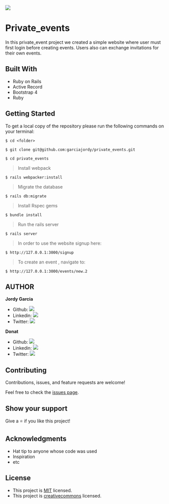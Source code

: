 ![](https://img.shields.io/badge/Microverse-blueviolet)

# Private_events

In this private_event project we created a simple website where user must first login before creating events. Users also can exchange invitations for their own events.

## Built With

- Ruby on Rails
- Active Record
- Bootstrap 4
- Ruby

## Getting Started

To get a local copy of the repository please run the following commands on your terminal:

```
$ cd <folder>
```

```
$ git clone git@github.com:garciajordy/private_events.git 
```

```
$ cd private_events
```
> Install webpack
```
$ rails webpacker:install 
```

> Migrate the database

```
$ rails db:migrate
```
> Install Rspec gems

```
$ bundle install
```

> Run the rails server

```
$ rails server
```

> In order to use the website signup here:

```
$ http://127.0.0.1:3000/signup
```

> To create an event , navigate to:

```
$ http://127.0.0.1:3000/events/new.2
```

## AUTHOR

**Jordy Garcia**

- Github: [![](https://img.shields.io/badge/GitHub-100000?style=for-the-badge&logo=github&logoColor=white)](https://github.com/garciajordy/)
- Linkedin: [![](https://img.shields.io/badge/LinkedIn-0077B5?style=for-the-badge&logo=linkedin&logoColor=white)](https://www.linkedin.com/in/jordygarcia/)
- Twitter: [![](https://img.shields.io/badge/Twitter-1DA1F2?style=for-the-badge&logo=twitter&logoColor=white)](https://twitter.com/JordyGarcia1994)

**Donat**

- Github: [![](https://img.shields.io/badge/GitHub-100000?style=for-the-badge&logo=github&logoColor=white)](https://github.com/uwadonat)
- Linkedin: [![](https://img.shields.io/badge/LinkedIn-0077B5?style=for-the-badge&logo=linkedin&logoColor=white)](https://www.linkedin.com/in/uwadonat)
- Twitter: [![](https://img.shields.io/badge/Twitter-1DA1F2?style=for-the-badge&logo=twitter&logoColor=white)](https://twitter.com/uwahoroDonat)

## Contributing

Contributions, issues, and feature requests are welcome!

Feel free to check the [issues page](https://github.com/garciajordy/private_events/issues).

## Show your support

Give a ⭐️ if you like this project!

## Acknowledgments

- Hat tip to anyone whose code was used
- Inspiration
- etc

## License

- This project is [MIT](https://opensource.org/licenses/MIT) licensed.
- This project is [creativecommons](https://creativecommons.org/licenses/by-nc/4.0/) licensed.
